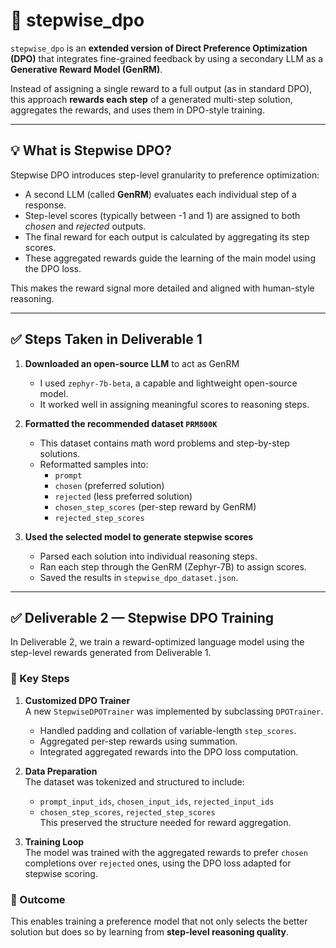 # 📘 stepwise_dpo

`stepwise_dpo` is an **extended version of Direct Preference Optimization (DPO)** that integrates fine-grained feedback by using a secondary LLM as a **Generative Reward Model (GenRM)**. 

Instead of assigning a single reward to a full output (as in standard DPO), this approach **rewards each step** of a generated multi-step solution, aggregates the rewards, and uses them in DPO-style training.

---

## 💡 What is Stepwise DPO?

Stepwise DPO introduces step-level granularity to preference optimization:

- A second LLM (called **GenRM**) evaluates each individual step of a response.
- Step-level scores (typically between -1 and 1) are assigned to both *chosen* and *rejected* outputs.
- The final reward for each output is calculated by aggregating its step scores.
- These aggregated rewards guide the learning of the main model using the DPO loss.

This makes the reward signal more detailed and aligned with human-style reasoning.

---

## ✅ Steps Taken in Deliverable 1

1. **Downloaded an open-source LLM** to act as GenRM  
   - I used `zephyr-7b-beta`, a capable and lightweight open-source model.
   - It worked well in assigning meaningful scores to reasoning steps.

2. **Formatted the recommended dataset `PRM800K`**  
   - This dataset contains math word problems and step-by-step solutions.
   - Reformatted samples into:
     - `prompt`
     - `chosen` (preferred solution)
     - `rejected` (less preferred solution)
     - `chosen_step_scores` (per-step reward by GenRM)
     - `rejected_step_scores`

3. **Used the selected model to generate stepwise scores**  
   - Parsed each solution into individual reasoning steps.
   - Ran each step through the GenRM (Zephyr-7B) to assign scores.
   - Saved the results in `stepwise_dpo_dataset.json`.

---

## ✅ Deliverable 2 — Stepwise DPO Training

In Deliverable 2, we train a reward-optimized language model using the step-level rewards generated from Deliverable 1.

### 🔧 Key Steps

1. **Customized DPO Trainer**  
   A new `StepwiseDPOTrainer` was implemented by subclassing `DPOTrainer`.  
   - Handled padding and collation of variable-length `step_scores`.
   - Aggregated per-step rewards using summation.
   - Integrated aggregated rewards into the DPO loss computation.

2. **Data Preparation**  
   The dataset was tokenized and structured to include:
   - `prompt_input_ids`, `chosen_input_ids`, `rejected_input_ids`
   - `chosen_step_scores`, `rejected_step_scores`  
   This preserved the structure needed for reward aggregation.

3. **Training Loop**  
   The model was trained with the aggregated rewards to prefer `chosen` completions over `rejected` ones, using the DPO loss adapted for stepwise scoring.

### 🎯 Outcome

This enables training a preference model that not only selects the better solution but does so by learning from **step-level reasoning quality**.